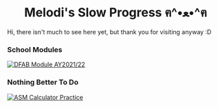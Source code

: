 <h1 align="center">Melodi's Slow Progress ฅ^•ﻌ•^ฅ</h1>

Hi, there isn't much to see here yet, but thank you for visiting anyway :D

### School Modules
[![DFAB Module AY2021/22](https://github-readme-stats.vercel.app/api?username=tsuisutes1mp&repo=dfab-ay2021-s2-project)]([https://github.com/tsuisutes1mp/](https://github.com/tsuisutes1mp/dfab-ay2021-s2-project))

### Nothing Better To Do
[![ASM Calculator Practice](https://github-readme-stats.vercel.app/api?username=tsuisutes1mp&repo=asm-calculator)]([https://github.com/tsuisutes1mp/]([https://github.com/tsuisutes1mp/dfab-ay2021-s2-project](https://github.com/tsuisutes1mp/asm-calculator)))

<!--
**tsuisutes1mp/tsuisutes1mp** is a ✨ _special_ ✨ repository because its `README.md` (this file) appears on your GitHub profile.

Here are some ideas to get you started:

- 🔭 I’m currently working on ...
- 🌱 I’m currently learning ...
- 👯 I’m looking to collaborate on ...
- 🤔 I’m looking for help with ...
- 💬 Ask me about ...
- 📫 How to reach me: ...
- 😄 Pronouns: ...
- ⚡ Fun fact: ...
-->
